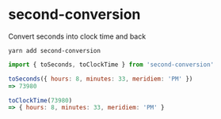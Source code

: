 # second-conversion

Convert seconds into clock time and back

```
yarn add second-conversion
```

```js
import { toSeconds, toClockTime } from 'second-conversion'

toSeconds({ hours: 8, minutes: 33, meridiem: 'PM' })
=> 73980

toClockTime(73980)
=> { hours: 8, minutes: 33, meridiem: 'PM' }
```
